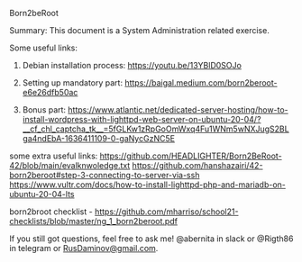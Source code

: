 Born2beRoot

Summary: This document is a System Administration related exercise.

Some useful links:

1. Debian installation process:
https://youtu.be/13YBlD0SOJo

2. Setting up mandatory part:
https://baigal.medium.com/born2beroot-e6e26dfb50ac

3. Bonus part:
https://www.atlantic.net/dedicated-server-hosting/how-to-install-wordpress-with-lighttpd-web-server-on-ubuntu-20-04/?__cf_chl_captcha_tk__=5fGLKw1zRpGoOmWxq4Fu1WNm5wNXJugS2BLga4ndEbA-1636411109-0-gaNycGzNC5E


some extra useful links:
https://github.com/HEADLIGHTER/Born2BeRoot-42/blob/main/evalknwoledge.txt
https://github.com/hanshazairi/42-born2beroot#step-3-connecting-to-server-via-ssh
https://www.vultr.com/docs/how-to-install-lighttpd-php-and-mariadb-on-ubuntu-20-04-lts


born2broot checklist -
https://github.com/mharriso/school21-checklists/blob/master/ng_1_born2beroot.pdf

If you still got questions, feel free to ask me! @abernita in slack or @Rigth86 in telegram or RusDaminov@gmail.com.
